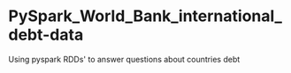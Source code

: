 # PySpark_World_Bank_international_debt-data

Using pyspark RDDs' to answer questions about countries debt
